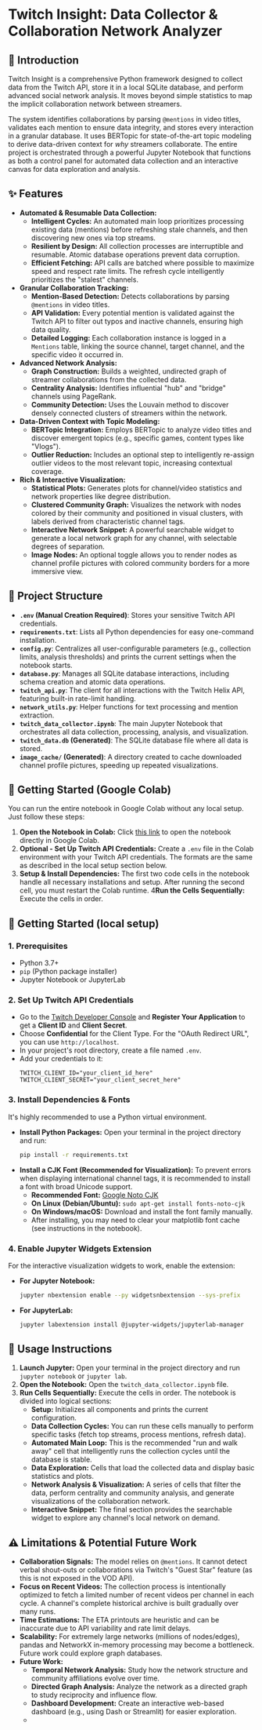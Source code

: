 # Twitch Insight: Data Collector & Collaboration Network Analyzer

## 🚀 Introduction

Twitch Insight is a comprehensive Python framework designed to collect data from the Twitch API, store it in a local SQLite database, and perform advanced social network analysis. It moves beyond simple statistics to map the implicit collaboration network between streamers.

The system identifies collaborations by parsing `@mentions` in video titles, validates each mention to ensure data integrity, and stores every interaction in a granular database. It uses BERTopic for state-of-the-art topic modeling to derive data-driven context for *why* streamers collaborate. The entire project is orchestrated through a powerful Jupyter Notebook that functions as both a control panel for automated data collection and an interactive canvas for data exploration and analysis.

## ✨ Features

* **Automated & Resumable Data Collection:**
    * **Intelligent Cycles:** An automated main loop prioritizes processing existing data (mentions) before refreshing stale channels, and then discovering new ones via top streams.
    * **Resilient by Design:** All collection processes are interruptible and resumable. Atomic database operations prevent data corruption.
    * **Efficient Fetching:** API calls are batched where possible to maximize speed and respect rate limits. The refresh cycle intelligently prioritizes the "stalest" channels.
* **Granular Collaboration Tracking:**
    * **Mention-Based Detection:** Detects collaborations by parsing `@mentions` in video titles.
    * **API Validation:** Every potential mention is validated against the Twitch API to filter out typos and inactive channels, ensuring high data quality.
    * **Detailed Logging:** Each collaboration instance is logged in a `Mentions` table, linking the source channel, target channel, and the specific video it occurred in.
* **Advanced Network Analysis:**
    * **Graph Construction:** Builds a weighted, undirected graph of streamer collaborations from the collected data.
    * **Centrality Analysis:** Identifies influential "hub" and "bridge" channels using PageRank.
    * **Community Detection:** Uses the Louvain method to discover densely connected clusters of streamers within the network.
* **Data-Driven Context with Topic Modeling:**
    * **BERTopic Integration:** Employs BERTopic to analyze video titles and discover emergent topics (e.g., specific games, content types like "Vlogs").
    * **Outlier Reduction:** Includes an optional step to intelligently re-assign outlier videos to the most relevant topic, increasing contextual coverage.
* **Rich & Interactive Visualization:**
    * **Statistical Plots:** Generates plots for channel/video statistics and network properties like degree distribution.
    * **Clustered Community Graph:** Visualizes the network with nodes colored by their community and positioned in visual clusters, with labels derived from characteristic channel tags.
    * **Interactive Network Snippet:** A powerful searchable widget to generate a local network graph for any channel, with selectable degrees of separation.
    * **Image Nodes:** An optional toggle allows you to render nodes as channel profile pictures with colored community borders for a more immersive view.

## 📁 Project Structure

* **`.env` (Manual Creation Required)**: Stores your sensitive Twitch API credentials.
* **`requirements.txt`**: Lists all Python dependencies for easy one-command installation.
* **`config.py`**: Centralizes all user-configurable parameters (e.g., collection limits, analysis thresholds) and prints the current settings when the notebook starts.
* **`database.py`**: Manages all SQLite database interactions, including schema creation and atomic data operations.
* **`twitch_api.py`**: The client for all interactions with the Twitch Helix API, featuring built-in rate-limit handling.
* **`network_utils.py`**: Helper functions for text processing and mention extraction.
* **`twitch_data_collector.ipynb`**: The main Jupyter Notebook that orchestrates all data collection, processing, analysis, and visualization.
* **`twitch_data.db` (Generated)**: The SQLite database file where all data is stored.
* **`image_cache/` (Generated)**: A directory created to cache downloaded channel profile pictures, speeding up repeated visualizations.

## 🏁 Getting Started (Google Colab)

You can run the entire notebook in Google Colab without any local setup. Just follow these steps:
1. **Open the Notebook in Colab:** Click [this link](https://colab.research.google.com/github/J-morag/TwitchSocialNetwork/blob/master/twitch_data_collector.ipynb) to open the notebook directly in Google Colab.
2. **Optional - Set Up Twitch API Credentials:** Create a `.env` file in the Colab environment with your Twitch API credentials. The formats are the same as described in the local setup section below.
3. **Setup & Install Dependencies:** The first two code cells in the notebook handle all necessary installations and setup. After running the second cell, you must restart the Colab runtime.
4**Run the Cells Sequentially:** Execute the cells in order.

## 🏁 Getting Started (local setup)

### 1. Prerequisites

* Python 3.7+
* `pip` (Python package installer)
* Jupyter Notebook or JupyterLab

### 2. Set Up Twitch API Credentials

* Go to the [Twitch Developer Console](https://dev.twitch.tv/console/) and **Register Your Application** to get a **Client ID** and **Client Secret**.
* Choose **Confidential** for the Client Type. For the "OAuth Redirect URL", you can use `http://localhost`.
* In your project's root directory, create a file named `.env`.
* Add your credentials to it:
    ```env
    TWITCH_CLIENT_ID="your_client_id_here"
    TWITCH_CLIENT_SECRET="your_client_secret_here"
    ```

### 3. Install Dependencies & Fonts

It's highly recommended to use a Python virtual environment.

* **Install Python Packages:**
    Open your terminal in the project directory and run:
    ```bash
    pip install -r requirements.txt
    ```
* **Install a CJK Font (Recommended for Visualization):** To prevent errors when displaying international channel tags, it is recommended to install a font with broad Unicode support.
    * **Recommended Font:** [Google Noto CJK](https://fonts.google.com/noto/specimen/Noto+Sans+JP)
    * **On Linux (Debian/Ubuntu):** `sudo apt-get install fonts-noto-cjk`
    * **On Windows/macOS:** Download and install the font family manually.
    * After installing, you may need to clear your matplotlib font cache (see instructions in the notebook).

### 4. Enable Jupyter Widgets Extension

For the interactive visualization widgets to work, enable the extension:

* **For Jupyter Notebook:**
    ```bash
    jupyter nbextension enable --py widgetsnbextension --sys-prefix
    ```
* **For JupyterLab:**
    ```bash
    jupyter labextension install @jupyter-widgets/jupyterlab-manager
    ```

## 🚀 Usage Instructions

1.  **Launch Jupyter:** Open your terminal in the project directory and run `jupyter notebook` or `jupyter lab`.
2.  **Open the Notebook:** Open the `twitch_data_collector.ipynb` file.
3.  **Run Cells Sequentially:** Execute the cells in order. The notebook is divided into logical sections:
    * **Setup:** Initializes all components and prints the current configuration.
    * **Data Collection Cycles:** You can run these cells manually to perform specific tasks (fetch top streams, process mentions, refresh data).
    * **Automated Main Loop:** This is the recommended "run and walk away" cell that intelligently runs the collection cycles until the database is stable.
    * **Data Exploration:** Cells that load the collected data and display basic statistics and plots.
    * **Network Analysis & Visualization:** A series of cells that filter the data, perform centrality and community analysis, and generate visualizations of the collaboration network.
    * **Interactive Snippet:** The final section provides the searchable widget to explore any channel's local network on demand.

## ⚠️ Limitations & Potential Future Work

* **Collaboration Signals:** The model relies on `@mentions`. It cannot detect verbal shout-outs or collaborations via Twitch's "Guest Star" feature (as this is not exposed in the VOD API).
* **Focus on Recent Videos:** The collection process is intentionally optimized to fetch a limited number of recent videos per channel in each cycle. A channel's complete historical archive is built gradually over many runs.
* **Time Estimations:** The ETA printouts are heuristic and can be inaccurate due to API variability and rate limit delays.
* **Scalability:** For extremely large networks (millions of nodes/edges), pandas and NetworkX in-memory processing may become a bottleneck. Future work could explore graph databases.
* **Future Work:**
    * **Temporal Network Analysis:** Study how the network structure and community affiliations evolve over time.
    * **Directed Graph Analysis:** Analyze the network as a directed graph to study reciprocity and influence flow.
    * **Dashboard Development:** Create an interactive web-based dashboard (e.g., using Dash or Streamlit) for easier exploration.
    * 